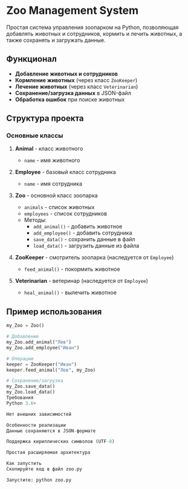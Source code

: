 # Zoo Management System

Простая система управления зоопарком на Python, позволяющая добавлять животных и сотрудников, кормить и лечить животных, а также сохранять и загружать данные.

## Функционал

- **Добавление животных и сотрудников**
- **Кормление животных** (через класс `ZooKeeper`)
- **Лечение животных** (через класс `Veterinarian`)
- **Сохранение/загрузка данных** в JSON-файл
- **Обработка ошибок** при поиске животных

## Структура проекта

### Основные классы

1. **Animal** - класс животного
   - `name` - имя животного

2. **Employee** - базовый класс сотрудника
   - `name` - имя сотрудника

3. **Zoo** - основной класс зоопарка
   - `animals` - список животных
   - `employees` - список сотрудников
   - Методы:
     - `add_animal()` - добавить животное
     - `add_employee()` - добавить сотрудника
     - `save_data()` - сохранить данные в файл
     - `load_data()` - загрузить данные из файла

4. **ZooKeeper** - смотритель зоопарка (наследуется от `Employee`)
   - `feed_animal()` - покормить животное

5. **Veterinarian** - ветеринар (наследуется от `Employee`)
   - `heal_animal()` - вылечить животное

## Пример использования

```python
my_Zoo = Zoo()

# Добавление
my_Zoo.add_animal("Лев")
my_Zoo.add_employee("Иван")

# Операции
keeper = ZooKeeper("Иван")
keeper.feed_animal("Лев", my_Zoo)

# Сохранение/загрузка
my_Zoo.save_data()
my_Zoo.load_data()
Требования
Python 3.6+

Нет внешних зависимостей

Особенности реализации
Данные сохраняются в JSON-формате

Поддержка кириллических символов (UTF-8)

Простая расширяемая архитектура

Как запустить
Скопируйте код в файл zoo.py

Запустите: python zoo.py

